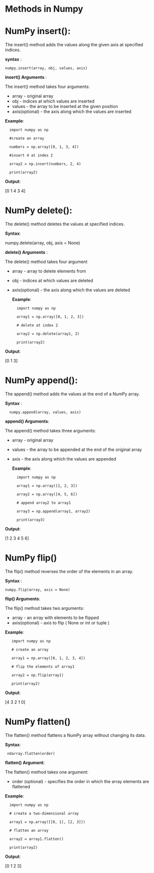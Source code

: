# Methods in Numpy
# NumPy insert():

 The insert() method adds the values along the given axis at specified indices.
 
 **syntax** :

    numpy.insert(array, obj, values, axis)
    
**insert() Arguments** :

The insert() method takes four arguments:

* array - original array
* obj - indices at which values are inserted
* values - the array to be inserted at the given position
* axis(optional) - the axis along which the values are inserted

**Example**:

      import numpy as np

      #create an array
  
      numbers = np.array([0, 1, 3, 4])

      #insert 4 at index 2
  
      array2 = np.insert(numbers, 2, 4)

      print(array2)

**Output**:
 
 [0 1 4 3 4]

# NumPy delete():

The delete() method deletes the values at specified indices.

**Syntax**:

   numpy.delete(array, obj, axis = None)

**delete() Arguments** :

The delete() method takes four argument

* array - array to delete elements from
* obj - indices at which values are deleted
* axis(optional) - the axis along which the values are deleted

  **Example**:

        import numpy as np

        array1 = np.array([0, 1, 2, 3])

        # delete at index 2

        array2 = np.delete(array1, 2)

        print(array2)

**Output**:

[0 1 3]
# NumPy append():

The append() method adds the values at the end of a NumPy array.

**Syntax** :

      numpy.append(array, values, axis)

**append() Arguments**:

The append() method takes three arguments:

* array - original array
* values - the array to be appended at the end of the original array
* axis - the axis along which the values are appended

  **Example**:

        import numpy as np
  
        array1 = np.array([1, 2, 3])
  
        array2 = np.array([4, 5, 6])

        # append array2 to array1
  
        array3 = np.append(array1, array2)

        print(array3)

**Output**:

[1 2 3 4 5 6]

# NumPy flip()

The flip() method reverses the order of the elements in an array.

**Syntax** :

    numpy.flip(array, axis = None)

**flip() Arguments**:

The flip() method takes two arguments:

* array - an array with elements to be flipped
* axis(optional) - axis to flip ( None or int or tuple )

**Example**:

       import numpy as np

       # create an array
  
       array1 = np.array([0, 1, 2, 3, 4])

       # flip the elements of array1
  
       array2 = np.flip(array1)

       print(array2)

**Output**:

[4 3 2 1 0]

# NumPy flatten()

The flatten() method flattens a NumPy array without changing its data.

**Syntax**:

     ndarray.flatten(order)

**flatten() Argument**:

The flatten() method takes one argument:

* order (optional) - specifies the order in which the array elements are flattened

**Example**:

      import numpy as np

      # create a two-dimensional array
      
      array1 = np.array([[0, 1], [2, 3]])

      # flatten an array
      
      array2 = array1.flatten()

      print(array2)

**Output**:

[0 1 2 3]
    

      



   

   
